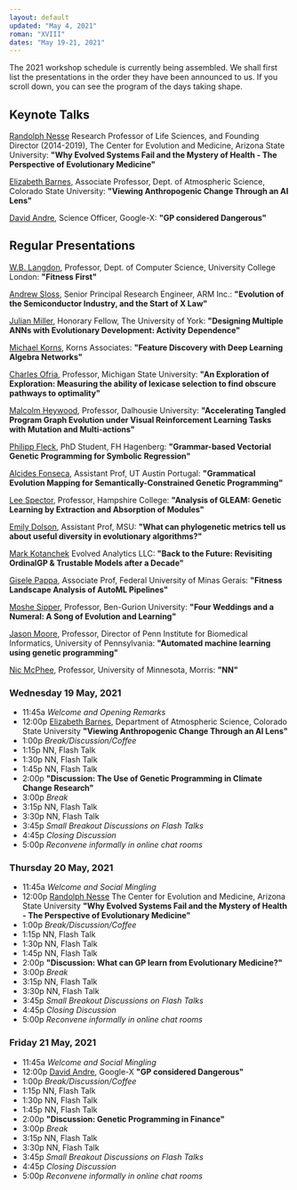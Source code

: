 ```yaml
---
layout: default
updated: "May 4, 2021"
roman: "XVIII"
dates: "May 19-21, 2021"
---
```



The 2021 workshop schedule is currently being assembled. We shall first list the presentations
in the order they have been announced to us. If you scroll down, you can see the program of
the days taking shape. 


## Keynote Talks
[Randolph Nesse](https://www.randolphnesse.com/) Research Professor of Life Sciences, and Founding Director (2014-2019), 
The Center for Evolution and Medicine, Arizona State University:
**"Why Evolved Systems Fail and the Mystery of Health - The Perspective of Evolutionary Medicine"** 

[Elizabeth Barnes](https://www.atmos.colostate.edu/people/faculty/barnes/), Associate Professor, Dept. of Atmospheric Science, Colorado State University:
**"Viewing Anthropogenic Change Through an AI Lens"**

[David Andre](https://www.linkedin.com/in/david-andre-50089/), Science Officer, Google-X:
**"GP considered Dangerous"**


## Regular Presentations 
[W.B. Langdon](http://www0.cs.ucl.ac.uk/staff/W.Langdon/), Professor, Dept. of Computer Science, University College London:
**"Fitness First"**

[Andrew Sloss](https://www.linkedin.com/in/asloss), Senior Principal Research Engineer, ARM Inc.:
**"Evolution of the Semiconductor Industry, and the Start of X Law"**

[Julian Miller](https://www.york.ac.uk/electronic-engineering/staff/julian_miller/), Honorary Fellow, The University of York:
**"Designing Multiple ANNs with Evolutionary Development: Activity Dependence"**

[Michael Korns](https://www.researchgate.net/profile/Michael-Korns), Korns Associates:
**"Feature Discovery with Deep Learning Algebra Networks"**

[Charles Ofria](https://ofria.com/), Professor, Michigan State University:
**"An Exploration of Exploration: Measuring the ability of lexicase selection to find obscure pathways to optimality"**

[Malcolm Heywood](https://web.cs.dal.ca/~mheywood/), Professor, Dalhousie University:
**"Accelerating Tangled Program Graph Evolution under Visual Reinforcement Learning Tasks with Mutation and Multi-actions"**

[Philipp Fleck](), PhD Student, FH Hagenberg:
**"Grammar-based Vectorial Genetic Programming for Symbolic Regression"**

[Alcides Fonseca](https://utaustinportugal.org/participants/alcides-fonseca/), Assistant Prof, UT Austin Portugal:
**"Grammatical Evolution Mapping for Semantically-Constrained Genetic Programming"**

[Lee Spector](http://faculty.hampshire.edu/lspector/), Professor, Hampshire College:
**"Analysis of GLEAM: Genetic Learning by Extraction and Absorption of Modules"**

[Emily Dolson](https://cse.msu.edu/~dolsonem/), Assistant Prof, MSU: 
**"What can phylogenetic metrics tell us about useful diversity in evolutionary algorithms?"**

[Mark Kotanchek](https://www.researchgate.net/profile/Mark-Kotanchek) Evolved Analytics LLC:
**"Back to the Future: Revisiting OrdinalGP & Trustable Models after a Decade"**

[Gisele Pappa](https://homepages.dcc.ufmg.br/~glpappa/indexEn.html), Associate Prof, Federal University of Minas Gerais:
**"Fitness Landscape Analysis of AutoML Pipelines"**

[Moshe Sipper](https://www.moshesipper.com/), Professor, Ben-Gurion University:
**"Four Weddings and a Numeral: A Song of Evolution and Learning"**

[Jason Moore](http://epistasis.org/jason-h-moore-phd/), Professor, Director of Penn Institute for Biomedical Informatics, University of Pennsylvania:
**"Automated machine learning using genetic programming"**

[Nic McPhee](https://academics.morris.umn.edu/nic-mcphee), Professor, University of Minnesota, Morris:
**"NN"**


### Wednesday 19 May, 2021
- 11:45a _Welcome and Opening Remarks_
- 12:00p [Elizabeth Barnes](https://www.atmos.colostate.edu/people/faculty/barnes/), Department of Atmospheric Science, Colorado State University
**"Viewing Anthropogenic Change Through an AI Lens"**
- 1:00p _Break/Discussion/Coffee_
- 1:15p NN, Flash Talk
- 1:30p NN, Flash Talk
- 1:45p NN, Flash Talk
- 2:00p **"Discussion: The Use of Genetic Programming in Climate Change Research"**
- 3:00p _Break_
- 3:15p NN, Flash Talk
- 3:30p NN, Flash Talk
- 3:45p _Small Breakout Discussions on Flash Talks_
- 4:45p _Closing Discussion_
- 5:00p _Reconvene informally in online chat rooms_

### Thursday 20 May, 2021
- 11:45a _Welcome and Social Mingling_
- 12:00p [Randolph Nesse](https://www.randolphnesse.com/) The Center for Evolution and Medicine, Arizona State University
**"Why Evolved Systems Fail and the Mystery of Health - The Perspective of Evolutionary Medicine"** 
- 1:00p _Break/Discussion/Coffee_
- 1:15p NN, Flash Talk
- 1:30p NN, Flash Talk
- 1:45p NN, Flash Talk
- 2:00p **"Discussion: What can GP learn from Evolutionary Medicine?"**
- 3:00p _Break_
- 3:15p NN, Flash Talk
- 3:30p NN, Flash Talk
- 3:45p _Small Breakout Discussions on Flash Talks_
- 4:45p _Closing Discussion_
- 5:00p _Reconvene informally in online chat rooms_


### Friday 21 May, 2021
- 11:45a _Welcome and Social Mingling_
- 12:00p [David Andre](https://www.linkedin.com/in/david-andre-50089/), Google-X
**"GP considered Dangerous"**
- 1:00p _Break/Discussion/Coffee_
- 1:15p NN, Flash Talk
- 1:30p NN, Flash Talk
- 1:45p NN, Flash Talk
- 2:00p **"Discussion: Genetic Programming in Finance"**
- 3:00p _Break_
- 3:15p NN, Flash Talk
- 3:30p NN, Flash Talk
- 3:45p _Small Breakout Discussions on Flash Talks_
- 4:45p _Closing Discussion_
- 5:00p _Reconvene informally in online chat rooms_
